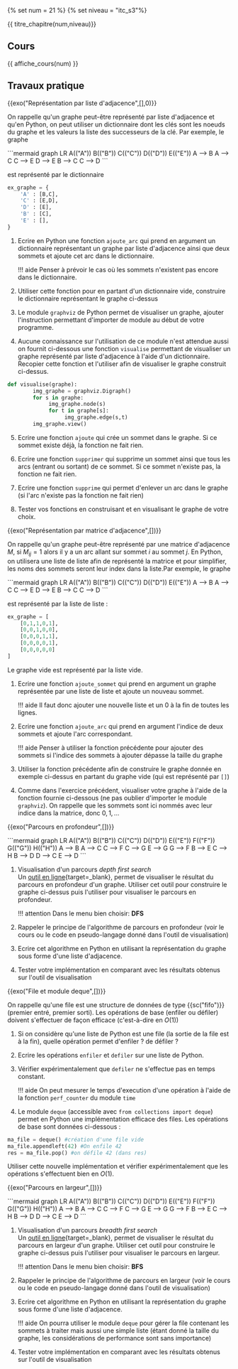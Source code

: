 {% set num = 21 %}
{% set niveau = "itc_s3"%}

{{ titre_chapitre(num,niveau)}}

## Cours

{{ affiche_cours(num) }}

## Travaux pratique

{{exo("Représentation par liste d'adjacence",[],0)}}

On rappelle qu'un graphe peut-être représenté par liste d'adjacence et qu'en Python, on peut utiliser un dictionnaire dont les clés sont les noeuds du graphe et les valeurs  la liste des successeurs de la clé. Par exemple, le graphe 
<div class="centre">
    ```mermaid
    graph LR
    A(("A"))
    B(("B"))
    C(("C"))
    D(("D"))
    E(("E"))
    A --> B
    A --> C
    C --> E
    D --> E
    B --> C
    C --> D
    ```
    </div>

est représenté par le dictionnaire 

```python
ex_graphe = {
    'A' : [B,C],
    'C' : [E,D],
    'D' : [E],
    'B' : [C],
    'E' : [],
}
```

1. Ecrire en Python une fonction `ajoute_arc` qui prend en argument un dictionnaire représentant un graphe par liste d'adjacence ainsi que deux sommets et ajoute cet arc dans le dictionnaire.

    !!! aide
        Penser à prévoir le cas où les sommets n'existent pas encore dans le dictionnaire.

2. Utiliser cette fonction pour en partant d'un dictionnaire vide, construire le dictionnaire représentant le graphe ci-dessus

3. Le module `graphviz` de Python permet de visualiser un graphe, ajouter l'instruction permettant d'importer de module au début de votre programme.

4. Aucune connaissance sur l'utilisation de ce module n'est attendue aussi on fournit ci-dessous une fonction `visualise` permettant  de visualiser un graphe représenté par liste d'adjacence à l'aide d'un dictionnaire. Recopier cette fonction et l'utiliser afin de visualiser le graphe construit ci-dessus.
```python
def visualise(graphe):
        img_graphe = graphviz.Digraph()
        for s in graphe:
             img_graphe.node(s)
             for t in graphe[s]:
                  img_graphe.edge(s,t)
        img_graphe.view()
```

5. Ecrire une fonction `ajoute` qui crée un sommet dans le graphe. Si ce sommet existe déjà, la fonction ne fait rien.

6. Ecrire une fonction `supprimer` qui supprime un sommet ainsi que tous les arcs (entrant ou sortant) de ce sommet. Si ce sommet n'existe pas, la fonction ne fait rien.

6. Ecrire une fonction `supprime` qui permet d'enlever un arc dans le graphe (si l'arc n'existe pas la fonction ne fait rien)

7. Tester vos fonctions en construisant et en visualisant le graphe de votre choix.

{{exo("Représentation par matrice d'adjacence",[])}}

On rappelle qu'un graphe peut-être représenté par une matrice d'adjacence $M$, si $M_{ij}=1$ alors il y a un arc allant sur sommet $i$ au sommet $j$. En Python, on utilisera une liste de liste afin de représenté la matrice et pour simplifier, les noms des sommets seront leur index dans la liste.Par exemple, le graphe 
<div class="centre">
    ```mermaid
    graph LR
    A(("A"))
    B(("B"))
    C(("C"))
    D(("D"))
    E(("E"))
    A --> B
    A --> C
    C --> E
    D --> E
    B --> C
    C --> D
    ```
    </div>

est représenté par la liste de liste  :

```python
ex_graphe = [
    [0,1,1,0,1],
    [0,0,1,0,0],
    [0,0,0,1,1],
    [0,0,0,0,1],
    [0,0,0,0,0]
]
```
Le graphe vide  est représenté par la liste vide.

1. Ecrire une fonction `ajoute_sommet` qui prend en argument un graphe représentée par une liste de liste et ajoute un nouveau sommet.

    !!! aide
        Il faut donc ajouter une nouvelle liste et un 0 à la fin de toutes les lignes.

2. Ecrire une fonction `ajoute_arc` qui prend en argument l'indice de deux sommets et ajoute l'arc correspondant.

    !!! aide
        Penser à utiliser la fonction précédente pour ajouter des sommets si l'indice des sommets à ajouter dépasse la taille du graphe

3. Utiliser la fonction précédente afin de construire le graphe donnée en exemple ci-dessus en partant du graphe vide (qui est représenté par `[]`)

4. Comme dans l'exercice précédent, visualiser votre graphe à l'aide de la fonction fournie ci-dessous (ne pas oublier d'importer le module `graphviz`). On rappelle que les sommets sont ici nommés avec leur indice dans la matrice, donc $0, 1, \dots$

{{exo("Parcours en profondeur",[])}}

<div class="centre">
```mermaid
graph LR
A(("A"))
B(("B"))
C(("C"))
D(("D"))
E(("E"))
F(("F"))
G(("G"))
H(("H"))
A --> B
A --> C
C --> F
C --> G
E --> G
G --> F
B --> E
C --> H
B --> D
D --> C
E --> D
```
</div>

1. Visualisation d'un parcours *depth first search*  
Un [outil en ligne](https://visualgo.net/en/dfsbfs){target=_blank}, permet de visualiser le résultat du parcours en profondeur d'un graphe. Utiliser cet outil pour construire le graphe ci-dessus puis l'utiliser pour visualiser le parcours en profondeur.

    !!! attention
        Dans le menu bien choisir: **DFS**

2. Rappeler le principe de l'algorithme de parcours en profondeur (voir le cours ou le code en pseudo-langage donné dans l'outil de visualisation)

3. Ecrire cet algorithme en Python en utilisant la représentation du graphe sous forme d'une liste d'adjacence.

4. Tester votre implémentation en comparant avec les résultats obtenus sur l'outil de visualisation


{{exo("File et module deque",[])}}

On rappelle qu'une file est une structure de données de type {{sc("fifo")}} (premier entré, premier sorti). Les opérations de base (enfiler ou défiler) doivent s'effectuer de façon efficace (c'est-à-dire en $O(1)$)

1. Si on considère qu'une liste de Python est une file (la sortie de la file est à la fin), quelle opération permet d'enfiler ? de défiler ?

2. Ecrire les opérations `enfiler` et `defiler` sur une liste de Python.

3. Vérifier expérimentalement que `defiler` ne s'effectue pas en temps constant.

    !!! aide
        On peut mesurer le temps d'execution d'une opération à l'aide de la fonction `perf_counter` du module `time`

4. Le module `deque` (accessible avec `from collections import deque`) permet en Python une implémentation efficace des files. Les opérations de base sont données ci-dessous :
```python
ma_file = deque() #création d'une file vide
ma_file.appendleft(42) #On enfile 42
res = ma_file.pop() #on défile 42 (dans res)
```
Utiliser cette nouvelle implémentation et vérifier expérimentalement que les opérations s'effectuent bien en $O(1)$.

{{exo("Parcours en largeur",[])}}

<div class="centre">
```mermaid
graph LR
A(("A"))
B(("B"))
C(("C"))
D(("D"))
E(("E"))
F(("F"))
G(("G"))
H(("H"))
A --> B
A --> C
C --> F
C --> G
E --> G
G --> F
B --> E
C --> H
B --> D
D --> C
E --> D
```
</div>

1. Visualisation d'un parcours *breadth first search*  
Un [outil en ligne](https://visualgo.net/en/dfsbfs){target=_blank}, permet de visualiser le résultat du parcours en largeur d'un graphe. Utiliser cet outil pour construire le graphe ci-dessus puis l'utiliser pour visualiser le parcours en largeur.

    !!! attention
        Dans le menu bien choisir: **BFS**

2. Rappeler le principe de l'algorithme de parcours en largeur (voir le cours ou le code en pseudo-langage donné dans l'outil de visualisation)

3. Ecrire cet algorithme en Python en utilisant la représentation du graphe sous forme d'une liste d'adjacence.

    !!! aide
        On pourra utiliser le module `deque` pour gérer la file contenant les sommets à traiter mais aussi une simple liste (étant donné la taille du graphe, les considérations de performance sont sans importance)

4. Tester votre implémentation en comparant avec les résultats obtenus sur l'outil de visualisation

